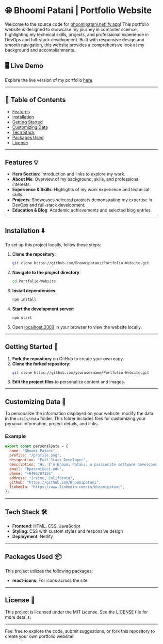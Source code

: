 
# 🌐 Bhoomi Patani | Portfolio Website

Welcome to the source code for [bhoomipatani.netlify.app](https://bhoomipatani.netlify.app)! This portfolio website is designed to showcase my journey in computer science, highlighting my technical skills, projects, and professional experience in DevOps and full-stack development. Built with responsive design and smooth navigation, this website provides a comprehensive look at my background and accomplishments.

## 🖥️ Live Demo

Explore the live version of my portfolio [here](https://bhoomipatani.netlify.app).

---

## 📂 Table of Contents

- [Features](#features-💡)
- [Installation](#installation-⬇️)
- [Getting Started](#getting-started-🎯)
- [Customizing Data](#customizing-data-📝)
- [Tech Stack](#tech-stack-🛠️)
- [Packages Used](#packages-used-📦)
- [License](#license-📜)

---

## Features 💡

- **Hero Section**: Introduction and links to explore my work.
- **About Me**: Overview of my background, skills, and professional interests.
- **Experience & Skills**: Highlights of my work experience and technical skills.
- **Projects**: Showcases selected projects demonstrating my expertise in DevOps and full-stack development.
- **Education & Blog**: Academic achievements and selected blog entries.

---

## Installation ⬇️

To set up this project locally, follow these steps:

1. **Clone the repository**:
   ```bash
   git clone https://github.com/Bhoomipatani/Portfolio-Website.git
   ```

2. **Navigate to the project directory**:
   ```bash
   cd Portfolio-Website
   ```

3. **Install dependencies**:
   ```bash
   npm install
   ```

4. **Start the development server**:
   ```bash
   npm start
   ```

5. Open [localhost:3000](http://localhost:3000) in your browser to view the website locally.

---

## Getting Started 🎯

1. **Fork the repository** on GitHub to create your own copy.
2. **Clone the forked repository**:
   ```bash
   git clone https://github.com/yourusername/Portfolio-Website.git
   ```
3. **Edit the project files** to personalize content and images.

---

## Customizing Data 📝

To personalize the information displayed on your website, modify the data in the `utils/data` folder. This folder includes files for customizing your personal information, project details, and links.

### Example
```javascript
export const personalData = {
  name: "Bhoomi Patani",
  profile: "/profile.png",
  designation: "Full-Stack Developer",
  description: "Hi, I’m Bhoomi Patani, a passionate software developer...",
  email: "bpatani@uci.edu",
  phone: "+9496787156",
  address: "Irvine, California",
  github: "https://github.com/Bhoomipatani",
  linkedIn: "https://www.linkedin.com/in/bhoomipatani",
};
```

---

## Tech Stack 🛠️

- **Frontend**: HTML, CSS, JavaScript
- **Styling**: CSS with custom styles and responsive design
- **Deployment**: Netlify

---

## Packages Used 📦

This project utilizes the following packages:

- **react-icons**: For icons across the site.

---

## License 📜

This project is licensed under the MIT License. See the [LICENSE](LICENSE) file for more details.

---

Feel free to explore the code, submit suggestions, or fork this repository to create your own portfolio website!

